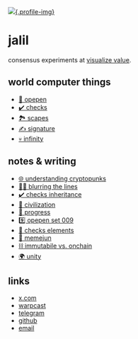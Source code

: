 [![](/builder.jpg){.profile-img}](https://x.com/__chidz__/status/1754624704852140475)

# jalil
consensus experiments at [visualize value](https://vv.xyz).

## world computer things
- [🐸 opepen](https://opepen.art)
- [✔️ checks](https://checks.art)
- [🏞️ scapes](https://scapes.xyz)
- [✍️ signature](https://signature.vv.xyz)
- [💀 infinity](https://x.com/jalil_eth/status/1688723975940284416)

## notes & writing
- [🌐 understanding cryptopunks](https://punks.vv.xyz) <!--ongoing-->
- [🧑‍🎄 blurring the lines](/notes/blurring-the-lines) <!--2024-05-22-->
- [✔️ checks inheritance](https://x.com/jalil_eth/status/1718797133657034982) <!--2023-10-30-->
- [🗽 civilization](https://x.com/jalil_eth/status/1712868828256797112) <!--2023-10-13-->
- [🧬 progress](https://x.com/jalil_eth/status/1677206217700114434) <!--2023-07-07-->
- [9️⃣ opepen set 009](https://x.com/jalil_eth/status/1677304578633789444) <!--2023-07-07-->
- [🗿 checks elements](https://x.com/jalil_eth/status/1658112664332009472) <!--2023-03-15-->
- [👵 memejun](https://x.com/jalil_eth/status/1636114694984421376) <!--2023-03-15-->
- [⛓️ immutabile vs. onchain](https://x.com/jalil_eth/status/1628175895637929984) <!--2023-02-23-->
- [🌍 unity](https://x.com/jalil_eth/status/1496875511364009984) <!--2022-02-24-->

## links
- [x.com](https://x.com/jalil_eth)
- [warpcast](https://warpcast.com/jalil)
- [telegram](https://telegram.me/jwahdatehagh)
- [github](http://github.com/jwahdatehagh)
- [email](mailto:jalil@vv.xyz)

<style>
.profile-img {
  width: 8rem;
  height: 8rem;
  border-radius: 4rem;
  border: var(--border);
}
</style>

